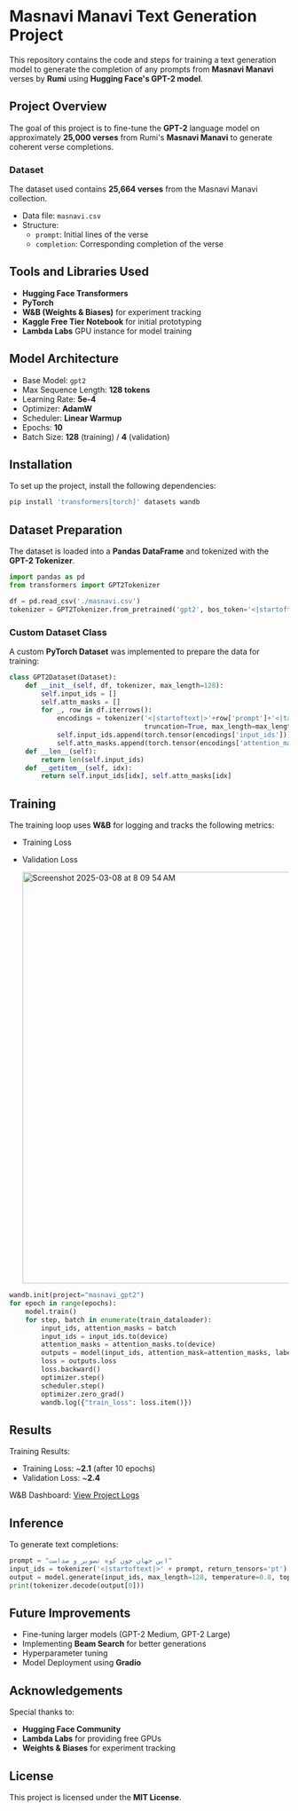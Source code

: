 # Masnavi Manavi Text Generation Project

This repository contains the code and steps for training a text generation model to generate the completion of any prompts from **Masnavi Manavi** verses by **Rumi** using **Hugging Face's GPT-2 model**.

## Project Overview
The goal of this project is to fine-tune the **GPT-2** language model on approximately **25,000 verses** from Rumi's **Masnavi Manavi** to generate coherent verse completions.

### Dataset
The dataset used contains **25,664 verses** from the Masnavi Manavi collection.
- Data file: `masnavi.csv`
- Structure:
  - `prompt`: Initial lines of the verse
  - `completion`: Corresponding completion of the verse

## Tools and Libraries Used
- **Hugging Face Transformers**
- **PyTorch**
- **W&B (Weights & Biases)** for experiment tracking
- **Kaggle Free Tier Notebook** for initial prototyping
- **Lambda Labs** GPU instance for model training

## Model Architecture
- Base Model: `gpt2`
- Max Sequence Length: **128 tokens**
- Learning Rate: **5e-4**
- Optimizer: **AdamW**
- Scheduler: **Linear Warmup**
- Epochs: **10**
- Batch Size: **128** (training) / **4** (validation)

## Installation
To set up the project, install the following dependencies:

```bash
pip install 'transformers[torch]' datasets wandb
```

## Dataset Preparation
The dataset is loaded into a **Pandas DataFrame** and tokenized with the **GPT-2 Tokenizer**.

```python
import pandas as pd
from transformers import GPT2Tokenizer

df = pd.read_csv('./masnavi.csv')
tokenizer = GPT2Tokenizer.from_pretrained('gpt2', bos_token='<|startoftext|>', eos_token='<|endoftext|>', pad_token='<|pad|>')
```

### Custom Dataset Class
A custom **PyTorch Dataset** was implemented to prepare the data for training:

```python
class GPT2Dataset(Dataset):
    def __init__(self, df, tokenizer, max_length=128):
        self.input_ids = []
        self.attn_masks = []
        for _, row in df.iterrows():
            encodings = tokenizer('<|startoftext|>'+row['prompt']+'<|tab|>'+row['completion']+'<|endoftext|>',
                                  truncation=True, max_length=max_length, padding='max_length')
            self.input_ids.append(torch.tensor(encodings['input_ids']))
            self.attn_masks.append(torch.tensor(encodings['attention_mask']))
    def __len__(self):
        return len(self.input_ids)
    def __getitem__(self, idx):
        return self.input_ids[idx], self.attn_masks[idx]
```

## Training
The training loop uses **W&B** for logging and tracks the following metrics:
- Training Loss
- Validation Loss

  <img width="742" alt="Screenshot 2025-03-08 at 8 09 54 AM" src="https://github.com/user-attachments/assets/dd13ab70-0946-4e10-9099-1db0e07480bd" />

```python
wandb.init(project="masnavi_gpt2")
for epoch in range(epochs):
    model.train()
    for step, batch in enumerate(train_dataloader):
        input_ids, attention_masks = batch
        input_ids = input_ids.to(device)
        attention_masks = attention_masks.to(device)
        outputs = model(input_ids, attention_mask=attention_masks, labels=input_ids)
        loss = outputs.loss
        loss.backward()
        optimizer.step()
        scheduler.step()
        optimizer.zero_grad()
        wandb.log({"train_loss": loss.item()})
```

## Results
Training Results:
- Training Loss: ~**2.1** (after 10 epochs)
- Validation Loss: ~**2.4**

W&B Dashboard: [View Project Logs](https://wandb.ai/masnavi_gpt2)

## Inference
To generate text completions:

```python
prompt = "این جهان چون کوه تصویر و صداست"
input_ids = tokenizer('<|startoftext|>' + prompt, return_tensors='pt').input_ids.to(device)
output = model.generate(input_ids, max_length=128, temperature=0.8, top_k=50)
print(tokenizer.decode(output[0]))
```

## Future Improvements
- Fine-tuning larger models (GPT-2 Medium, GPT-2 Large)
- Implementing **Beam Search** for better generations
- Hyperparameter tuning
- Model Deployment using **Gradio**

## Acknowledgements
Special thanks to:
- **Hugging Face Community**
- **Lambda Labs** for providing free GPUs
- **Weights & Biases** for experiment tracking

## License
This project is licensed under the **MIT License**.

